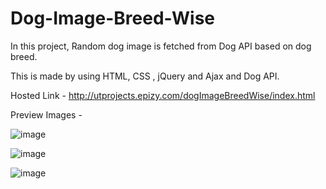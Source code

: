 # Dog-Image-Breed-Wise
In this project, Random dog image is fetched from Dog API based on dog breed.

This is made by using HTML, CSS , jQuery and Ajax and Dog API.

Hosted Link - http://utprojects.epizy.com/dogImageBreedWise/index.html

Preview Images - 

![image](https://user-images.githubusercontent.com/63789702/192033427-f4528254-4330-4c83-9ccd-d1af349f1c3e.png)

![image](https://user-images.githubusercontent.com/63789702/192033489-a43b774c-d971-4ccf-86c1-80a68f98cd40.png)

![image](https://user-images.githubusercontent.com/63789702/192033581-a918bc40-db10-4413-ba37-673c38f5276c.png)
